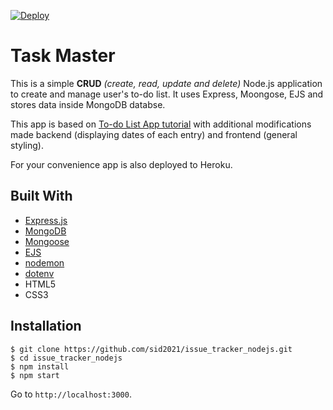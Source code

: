 [![Deploy](https://www.herokucdn.com/deploy/button.svg)](https://task-master-flask.herokuapp.com/)

# Task Master

This is a simple **CRUD** _(create, read, update and delete)_ Node.js application to create and manage user's to-do list. It uses Express, Moongose, EJS and stores data inside MongoDB databse.

This app is based on [To-do List App tutorial](https://medium.com/@diogo.fg.pinheiro/simple-to-do-list-app-with-node-js-and-mongodb-chapter-1-c645c7a27583) with additional modifications made backend (displaying dates of each entry) and frontend (general styling).

For your convenience app is also deployed to Heroku.

## Built With

- [Express.js](https://expressjs.com)
- [MongoDB](https://www.mongodb.com/)
- [Mongoose](https://mongoosejs.com/)
- [EJS](https://www.npmjs.com/package/ejs)
- [nodemon](https://www.npmjs.com/package/nodemon)
- [dotenv](https://www.npmjs.com/package/dotenv)
- HTML5
- CSS3

## Installation

```
$ git clone https://github.com/sid2021/issue_tracker_nodejs.git
$ cd issue_tracker_nodejs
$ npm install
$ npm start
```

Go to `http://localhost:3000`.
